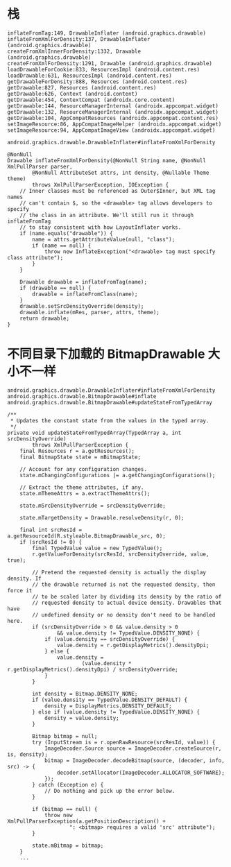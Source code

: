# 栈
    inflateFromTag:149, DrawableInflater (android.graphics.drawable)
    inflateFromXmlForDensity:137, DrawableInflater (android.graphics.drawable)
    createFromXmlInnerForDensity:1332, Drawable (android.graphics.drawable)
    createFromXmlForDensity:1291, Drawable (android.graphics.drawable)
    loadDrawableForCookie:833, ResourcesImpl (android.content.res)
    loadDrawable:631, ResourcesImpl (android.content.res)
    getDrawableForDensity:888, Resources (android.content.res)
    getDrawable:827, Resources (android.content.res)
    getDrawable:626, Context (android.content)
    getDrawable:454, ContextCompat (androidx.core.content)
    getDrawable:144, ResourceManagerInternal (androidx.appcompat.widget)
    getDrawable:132, ResourceManagerInternal (androidx.appcompat.widget)
    getDrawable:104, AppCompatResources (androidx.appcompat.content.res)
    setImageResource:86, AppCompatImageHelper (androidx.appcompat.widget)
    setImageResource:94, AppCompatImageView (androidx.appcompat.widget)

    android.graphics.drawable.DrawableInflater#inflateFromXmlForDensity
    
    @NonNull
    Drawable inflateFromXmlForDensity(@NonNull String name, @NonNull XmlPullParser parser,
            @NonNull AttributeSet attrs, int density, @Nullable Theme theme)
            throws XmlPullParserException, IOException {
        // Inner classes must be referenced as Outer$Inner, but XML tag names
        // can't contain $, so the <drawable> tag allows developers to specify
        // the class in an attribute. We'll still run it through inflateFromTag
        // to stay consistent with how LayoutInflater works.
        if (name.equals("drawable")) {
            name = attrs.getAttributeValue(null, "class");
            if (name == null) {
                throw new InflateException("<drawable> tag must specify class attribute");
            }
        }

        Drawable drawable = inflateFromTag(name);
        if (drawable == null) {
            drawable = inflateFromClass(name);
        }
        drawable.setSrcDensityOverride(density);
        drawable.inflate(mRes, parser, attrs, theme);
        return drawable;
    }
# 不同目录下加载的 BitmapDrawable 大小不一样
    android.graphics.drawable.DrawableInflater#inflateFromXmlForDensity
    android.graphics.drawable.BitmapDrawable#inflate
    android.graphics.drawable.BitmapDrawable#updateStateFromTypedArray
    
    /**
     * Updates the constant state from the values in the typed array.
     */
    private void updateStateFromTypedArray(TypedArray a, int srcDensityOverride)
            throws XmlPullParserException {
        final Resources r = a.getResources();
        final BitmapState state = mBitmapState;

        // Account for any configuration changes.
        state.mChangingConfigurations |= a.getChangingConfigurations();

        // Extract the theme attributes, if any.
        state.mThemeAttrs = a.extractThemeAttrs();

        state.mSrcDensityOverride = srcDensityOverride;

        state.mTargetDensity = Drawable.resolveDensity(r, 0);

        final int srcResId = a.getResourceId(R.styleable.BitmapDrawable_src, 0);
        if (srcResId != 0) {
            final TypedValue value = new TypedValue();
            r.getValueForDensity(srcResId, srcDensityOverride, value, true);

            // Pretend the requested density is actually the display density. If
            // the drawable returned is not the requested density, then force it
            // to be scaled later by dividing its density by the ratio of
            // requested density to actual device density. Drawables that have
            // undefined density or no density don't need to be handled here.
            if (srcDensityOverride > 0 && value.density > 0
                    && value.density != TypedValue.DENSITY_NONE) {
                if (value.density == srcDensityOverride) {
                    value.density = r.getDisplayMetrics().densityDpi;
                } else {
                    value.density =
                            (value.density * r.getDisplayMetrics().densityDpi) / srcDensityOverride;
                }
            }

            int density = Bitmap.DENSITY_NONE;
            if (value.density == TypedValue.DENSITY_DEFAULT) {
                density = DisplayMetrics.DENSITY_DEFAULT;
            } else if (value.density != TypedValue.DENSITY_NONE) {
                density = value.density;
            }

            Bitmap bitmap = null;
            try (InputStream is = r.openRawResource(srcResId, value)) {
                ImageDecoder.Source source = ImageDecoder.createSource(r, is, density);
                bitmap = ImageDecoder.decodeBitmap(source, (decoder, info, src) -> {
                    decoder.setAllocator(ImageDecoder.ALLOCATOR_SOFTWARE);
                });
            } catch (Exception e) {
                // Do nothing and pick up the error below.
            }

            if (bitmap == null) {
                throw new XmlPullParserException(a.getPositionDescription() +
                        ": <bitmap> requires a valid 'src' attribute");
            }

            state.mBitmap = bitmap;
        }
        ...